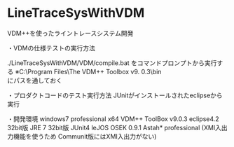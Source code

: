 LineTraceSysWithVDM
===================

VDM++を使ったライントレースシステム開発


・VDMの仕様テストの実行方法

./LineTraceSysWithVDM/VDM/compile.bat
をコマンドプロンプトから実行する
※C:\Program Files\The VDM++ Toolbox v9. 0.3\bin\
にパスを通しておく

・プロダクトコードのテスト実行方法
JUnitがインストールされたeclipseから実行



・開発環境
windows7 professional x64
VDM++ ToolBox v9.0.3
eclipse4.2 32bit版
JRE 7 32bit版
JUnit4
leJOS OSEK 0.9.1 
Astah* professional (XMI入出力機能を使うため Communit版にはXMI入出力がない)
